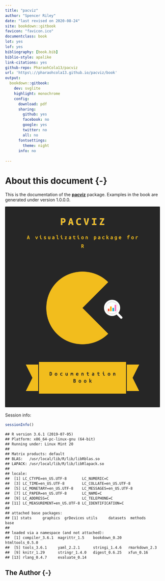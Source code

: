 ```yaml
---
title: "pacviz"
author: "Spencer Riley"
date: "last revised on 2020-08-24"
site: bookdown::gitbook
favicon: "favicon.ico"
documentclass: book
lot: yes
lof: yes
bibliography: [book.bib]
biblio-style: apalike
link-citations: yes
github-repo: PharaohCola13/pacviz
url: 'https\://pharaohcola13.github.io/pacviz/book'
output:
  bookdown::gitbook:
    dev: svglite
    highlight: monochrome
    config:
      download: pdf
      sharing:
        github: yes
        facebook: no
        google: yes
        twitter: no
        all: no
      fontsettings:
        theme: night
      info: no

---
```

<!-- default, tango, pygments, kate, monochrome, espresso, zenburn, and haddock -->
# About this document {-}

This is the documentation of the
[**pacviz**](https://cran.r-project.org/package=pacviz) package. Examples
in the book are generated under version 1.0.0.0.

<img src="images/cover.png" style="width:500px;border:2px solid black;" />

Session info:


```r
sessionInfo()
```

```
## R version 3.6.1 (2019-07-05)
## Platform: x86_64-pc-linux-gnu (64-bit)
## Running under: Linux Mint 20
## 
## Matrix products: default
## BLAS:   /usr/local/lib/R/lib/libRblas.so
## LAPACK: /usr/local/lib/R/lib/libRlapack.so
## 
## locale:
##  [1] LC_CTYPE=en_US.UTF-8       LC_NUMERIC=C              
##  [3] LC_TIME=en_US.UTF-8        LC_COLLATE=en_US.UTF-8    
##  [5] LC_MONETARY=en_US.UTF-8    LC_MESSAGES=en_US.UTF-8   
##  [7] LC_PAPER=en_US.UTF-8       LC_NAME=C                 
##  [9] LC_ADDRESS=C               LC_TELEPHONE=C            
## [11] LC_MEASUREMENT=en_US.UTF-8 LC_IDENTIFICATION=C       
## 
## attached base packages:
## [1] stats     graphics  grDevices utils     datasets  methods   base     
## 
## loaded via a namespace (and not attached):
##  [1] compiler_3.6.1  magrittr_1.5    bookdown_0.20   htmltools_0.5.0
##  [5] tools_3.6.1     yaml_2.2.1      stringi_1.4.6   rmarkdown_2.3  
##  [9] knitr_1.29      stringr_1.4.0   digest_0.6.25   xfun_0.16      
## [13] rlang_0.4.7     evaluate_0.14
```

## The Author {-}
